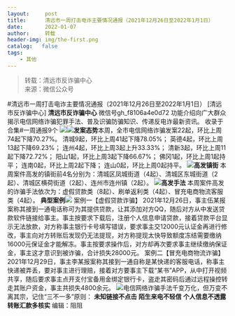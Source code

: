 ```yaml
---
layout:     post
title:      清远市一周打击电诈主要情况通报（2021年12月26日至2022年1月1日）
date:       2022-01-07
author:     转载
header-img: img/the-first.png
catalog:   false
tags:
    - 其他
---
```


<blockquote><p>转载：清远市反诈骗中心<br>
来源：微信公众号</p></blockquote>

#清远市一周打击电诈主要情况通报（2021年12月26日至2022年1月1日）
[清远市反诈骗中心]
**清远市反诈骗中心**
微信号gh_f8106a4e0d72
功能介绍向广大群众揭示电信网络诈骗犯罪手法、普及识骗防骗知识、传递反电诈最新资讯。
收录于合集#一周通报9个
![](https://mmbiz.qpic.cn/mmbiz_gif/3CxTSiafadcic5zyXUfbXLUClzlpaoknCpV4bErPg2kuuS97hoJJbNCtFOVZ9X0j5W26HDaregC5kibiaLGl8CPr9A/640)![](https://mmbiz.qpic.cn/mmbiz_gif/FIBZec7ucChYUNicUaqntiamEgZ1ZJYzLRasq5S6zvgt10NKsVZhejol3iakHl3ItlFWYc8ZAkDa2lzDc5SHxmqjw/640)**发案态势**本周，全市电信网络诈骗发案22起，环比上周74起下降70.27%。
清城9起，环比上周41起下降78.05%；
英德4起，环比上周13起下降69.23%；
连州4起，环比上周3起上升33.33%；
清新3起，环比上周11起下降72.72%；
阳山1起，环比上周3起下降66.67%；
佛冈1起，环比上周1起持平；
连南0起，环比上周2起下降；
连山0起，环比上周0起持平。
![](https://mmbiz.qpic.cn/mmbiz_gif/FIBZec7ucChYUNicUaqntiamEgZ1ZJYzLRasq5S6zvgt10NKsVZhejol3iakHl3ItlFWYc8ZAkDa2lzDc5SHxmqjw/640)**高发镇街**
本周案件高发的镇街前4名分别为：清城区凤城街道（4起）、清城区东城街道（2起）、清城区横荷街道（2起）、连州市连州镇（2起）。
![](https://mmbiz.qpic.cn/mmbiz_gif/FIBZec7ucChYUNicUaqntiamEgZ1ZJYzLRasq5S6zvgt10NKsVZhejol3iakHl3ItlFWYc8ZAkDa2lzDc5SHxmqjw/640)**高发手法**
本周案件高发的诈骗手法依次为：虚假贷款类（8起）、刷单返利类（4起）、冒充电商物流客服类（4起）。
**典型案例**![](https://mmbiz.qpic.cn/mmbiz_gif/FIBZec7ucChYUNicUaqntiamEgZ1ZJYzLRasq5S6zvgt10NKsVZhejol3iakHl3ItlFWYc8ZAkDa2lzDc5SHxmqjw/640)
案例一【虚假贷款诈骗】
2021年12月26日，事主伍某报案称其接到一通电话称可为其提供贷款，让其添加对方QQ，随后对方从中发送贷款软件链接给事主。事主按要求下载后，注册个人信息申请贷款，接着贷款平台显示无法放款，对方称事主银行卡号填写错误，要求事主交12000元认证金再进行修改，事主向对方转账后发现仍无法提现，对方称提现太快导致额度冻结需要缴纳16000元保证金才能解冻。事主按要求操作后，对方却再次要求事主继续缴纳保证金，事主这才意识到被诈骗，合计损失28000元。
案例二【冒充电商物流诈骗】
2021年12月29日，事主李某报案称其接到一通自称是某快递的客服电话，称事主快递被弄丢，要对事主进行理赔，接着对方要事主下载“某书”APP，从中打开视频共享，随后要求事主点开支付宝备用金绑定银行卡，盗走其密码后通过远程操控转走其账户资金，事主共损失4800余元。
![](https://mmbiz.qpic.cn/mmbiz_png/3CxTSiafadcicSrq1TuCGjeg2XR8pkWTQy35zoTPIMPXzr1WuAj8qB3ZcbcVDsHhONZTzWhicTwzmQkTa4MDFcIyg/640)电信网络诈骗手法千变万化，但万变不离其宗，记住“三不一多”原则：
**未知链接不点击**
**陌生来电不轻信**
**个人信息不透露**
**转账汇款多核实**
编辑：阻阻
